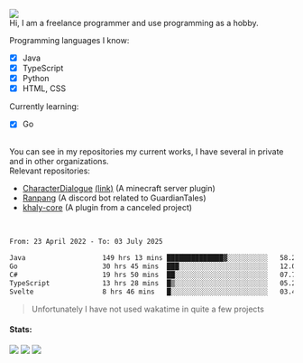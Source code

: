 ![](https://komarev.com/ghpvc/?username=iAtog&color=brightgreen) <br>
Hi, I am a freelance programmer and use programming as a hobby.<br>

Programming languages I know:
- [x] Java
- [x] TypeScript
- [x] Python
- [x] HTML, CSS

Currently learning:
- [x] Go
<br>
You can see in my repositories my current works, I have several in private and in other organizations.<br>
Relevant repositories:<br>

* [CharacterDialogue](https://github.com/iAtog/character-dialogue) [(link)](https://www.spigotmc.org/resources/95868/) (A minecraft server plugin)
* [Ranpang](https://github.com/iAtog/Ranpang) (A discord bot related to GuardianTales)
* [khaly-core](https://github.com/KhalyRPG/rpg) (A plugin from a canceled project)
<br>

<!--START_SECTION:waka-->

```txt
From: 23 April 2022 - To: 03 July 2025

Java                   149 hrs 13 mins ██████████████▓░░░░░░░░░░   58.22 %
Go                     30 hrs 45 mins  ███░░░░░░░░░░░░░░░░░░░░░░   12.00 %
C#                     19 hrs 50 mins  ██░░░░░░░░░░░░░░░░░░░░░░░   07.74 %
TypeScript             13 hrs 28 mins  █▒░░░░░░░░░░░░░░░░░░░░░░░   05.26 %
Svelte                 8 hrs 46 mins   █░░░░░░░░░░░░░░░░░░░░░░░░   03.42 %
```

<!--END_SECTION:waka-->
> Unfortunately I have not used wakatime in quite a few projects
#### Stats:
![](https://github-profile-summary-cards.vercel.app/api/cards/profile-details?username=iAtog&theme=github_dark)
![](https://github-profile-summary-cards.vercel.app/api/cards/stats?username=iAtog&theme=github_dark)
![](https://github-profile-summary-cards.vercel.app/api/cards/repos-per-language?username=iAtog&theme=github_dark) 
